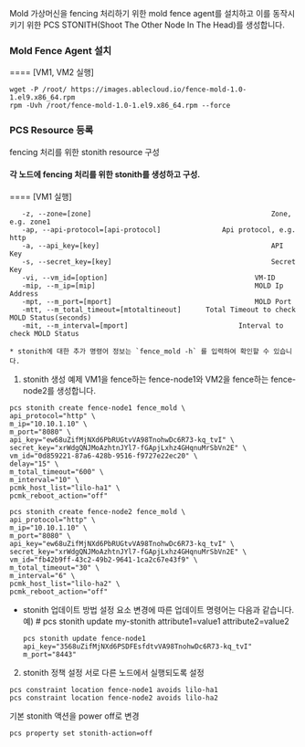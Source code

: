 Mold 가상머신을 fencing 처리하기 위한 mold fence agent를 설치하고 이를 동작시키기 위한 PCS STONITH(Shoot The Other Node In The Head)를 생성합니다.

### Mold Fence Agent 설치

==== [VM1, VM2 실행]
```
wget -P /root/ https://images.ablecloud.io/fence-mold-1.0-1.el9.x86_64.rpm
rpm -Uvh /root/fence-mold-1.0-1.el9.x86_64.rpm --force
```

### PCS Resource 등록
fencing 처리를 위한 stonith resource 구성

#### 각 노드에 fencing 처리를 위한 stonith를 생성하고 구성.
==== [VM1 실행]
```
   -z, --zone=[zone]                          					Zone, e.g. zone1
   -ap, --api-protocol=[api-protocol] 				Api protocol, e.g. http
   -a, --api_key=[key]                        					API Key
   -s, --secret_key=[key]                    					Secret Key
   -vi, --vm_id=[option]                       				VM-ID
   -mip, --m_ip=[mip]                          				MOLD Ip Address
   -mpt, --m_port=[mport]                 					MOLD Port
   -mtt, --m_total_timeout=[mtotaltineout]   	Total Timeout to check MOLD Status(seconds)
   -mit, --m_interval=[mport]                  			Interval to check MOLD Status

```
	* stonith에 대한 추가 명령어 정보는 `fence_mold -h` 를 입력하여 확인할 수 있습니다.

1) stonith 생성 예제
   VM1을 fence하는 fence-node1와 VM2을 fence하는 fence-node2를 생성합니다.
```
pcs stonith create fence-node1 fence_mold \
api_protocol="http" \
m_ip="10.10.1.10" \
m_port="8080" \
api_key="ew68uZifMjNXd6PbRUGtvVA98TnohwDc6R73-kq_tvI" \
secret_key="xrWdgQNJMoAzhtnJYl7-fGApjLxhz4GHqnuMrSbVn2E" \
vm_id="0d859221-87a6-428b-9516-f9727e22ec20" \
delay="15" \
m_total_timeout="600" \
m_interval="10" \
pcmk_host_list="lilo-ha1" \
pcmk_reboot_action="off"
```

```
pcs stonith create fence-node2 fence_mold \
api_protocol="http" \
m_ip="10.10.1.10" \
m_port="8080" \
api_key="ew68uZifMjNXd6PbRUGtvVA98TnohwDc6R73-kq_tvI" \
secret_key="xrWdgQNJMoAzhtnJYl7-fGApjLxhz4GHqnuMrSbVn2E" \
vm_id="fb42b9ff-43c2-49b2-9641-1ca2c67e43f9" \
m_total_timeout="30" \
m_interval="6" \
pcmk_host_list="lilo-ha2" \
pcmk_reboot_action="off"
```

* stonith 업데이트 방법
  설정 요소 변경에 따른 업데이트 명령어는 다음과 같습니다.
  예) # pcs stonith update my-stonith attribute1=value1 attribute2=value2
  ```
  pcs stonith update fence-node1 api_key="3568uZifMjNXd6PSDFEsfdtvVA98TnohwDc6R73-kq_tvI" m_port="8443"
  ```


2) stonith 정책 설정
   서로 다른 노드에서 실행되도록 설정
```
pcs constraint location fence-node1 avoids lilo-ha1
pcs constraint location fence-node2 avoids lilo-ha2
```
기본 stonith 액션을 power off로 변경
```
pcs property set stonith-action=off
```